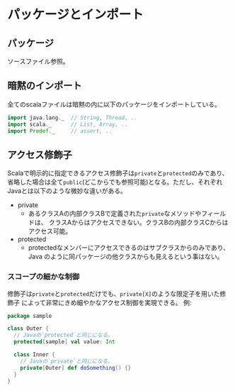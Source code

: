 # パッケージとインポート

## パッケージ
ソースファイル参照。

## 暗黙のインポート
全てのscalaファイルは暗黙の内に以下のパッケージをインポートしている。

```scala
import java.lang._  // String, Thread, ..
import scala._      // List, Array, ..
import Predef._     // assert, ..
```

## アクセス修飾子
Scalaで明示的に指定できるアクセス修飾子は`private`と`protected`のみであり、
省略した場合は全て`public`(どこからでも参照可能)となる。ただし、それぞれ
Javaとは以下のような微妙な違いがある。

* private
    * あるクラスAの内部クラスBで定義された`private`なメソッドやフィールドは、
    クラスAからはアクセスできない。クラスBの内部クラスCからはアクセス可能。
* protected
    * protectedなメンバーにアクセスできるのはサブクラスからのみであり、Java
    のように同パッケージの他クラスからも見えるという事はない。

### スコープの細かな制御
修飾子は`private`と`protected`だけでも、`private[X]`のような限定子を用いた修飾子
によって非常にきめ細やかなアクセス制御を実現できる。
例:
```scala
package sample

class Outer {
  // Javaの`protected`と同じになる。
  protected[sample] val value: Int

  class Inner {
    // Javaの`private`と同じになる。
    private[Outer] def doSomething() {}
  }
}
```
